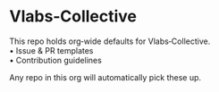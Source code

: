 # Vlabs‑Collective

This repo holds org‑wide defaults for Vlabs‑Collective.  
• Issue & PR templates  
• Contribution guidelines  

Any repo in this org will automatically pick these up.
